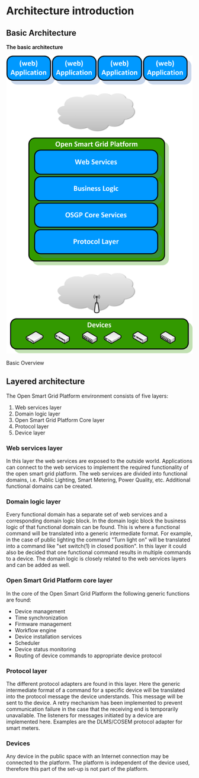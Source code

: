 # Architecture introduction

## Basic Architecture

**The basic architecture**

![alt ](../.gitbook/assets/basic-architecture.png)

Basic Overview

## Layered architecture

The Open Smart Grid Platform environment consists of five layers:

1. Web services layer
2. Domain logic layer
3. Open Smart Grid Platform Core layer
4. Protocol layer
5. Device layer

### Web services layer

In this layer the web services are exposed to the outside world. Applications can connect to the web services to implement the required functionality of the open smart grid platform. The web services are divided into functional domains, i.e. Public Lighting, Smart Metering, Power Quality, etc. Additional functional domains can be created.

### Domain logic layer

Every functional domain has a separate set of web services and a corresponding domain logic block. In the domain logic block the business logic of that functional domain can be found. This is where a functional command will be translated into a generic intermediate format. For example, in the case of public lighting the command "Turn light on" will be translated into a command like "set switch\(1\) in closed position". In this layer it could also be decided that one functional command results in multiple commands to a device. The domain logic is closely related to the web services layers and can be added as well.

### Open Smart Grid Platform core layer

In the core of the Open Smart Grid Platform the following generic functions are found:

* Device management
* Time synchronization
* Firmware management
* Workflow engine
* Device installation services
* Scheduler
* Device status monitoring
* Routing of device commands to appropriate device protocol

### Protocol layer

The different protocol adapters are found in this layer. Here the generic intermediate format of a command for a specific device will be translated into the protocol message the device understands. This message will be sent to the device. A retry mechanism has been implemented to prevent communication failure in the case that the receiving end is temporarily unavailable. The listeners for messages initiated by a device are implemented here. Examples are the DLMS/COSEM protocol adapter for smart meters.

### Devices

Any device in the public space with an Internet connection may be connected to the platform. The platform is independent of the device used, therefore this part of the set-up is not part of the platform.

